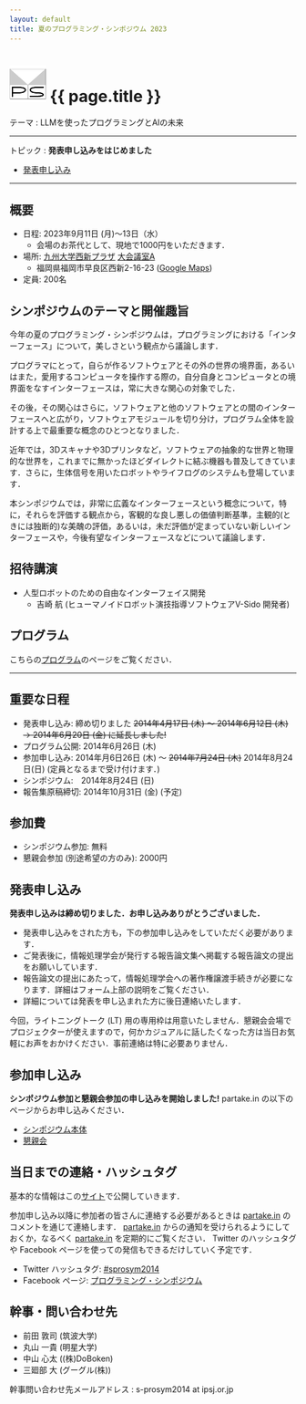 ```yaml
---
layout: default
title: 夏のプログラミング・シンポジウム 2023
---
```


# ![](images/prosym-64x64.png?raw=true) {{ page.title }}

テーマ
: LLMを使ったプログラミングとAIの未来

----

トピック
: **発表申し込みをはじめました**
* [発表申し込み]()

<!-- 
* [プログラム](http://prosym.github.io/sprosym2014/program.html)
* [シンポジウム本体参加申し込み](http://partake.in/events/b0e3c619-ef25-498e-af0a-f56f36418b09)
* [懇親会参加申し込み](http://partake.in/events/3081caf3-90dd-4054-b89f-d2ad96c8a7db)
コメントアウトしたい内容 -->
----

## 概要
<div itemscope itemtype="http://schema.org/Event">
<meta itemprop="name" content="夏のプログラミング・シンポジウム 2023">
<ul>
<li>日程: <span itemprop="startDate" content="2023-09-11">2023年9月11日 (月)〜13日（水）</span>
<ul>
<li>会場のお茶代として、現地で1000円をいただきます．
</li>
</ul>
</li>
<div itemprop="location" itemscope itemtype="http://schema.org/Place">
<meta itemprop="map" content="http://nishijinplaza.kyushu-u.ac.jp/access.html">
<span itemprop="geo" itemscope itemtype="http://data-vocabulary.org/Geo"><meta itemprop="latitude" content="35.631662"><meta itemprop="longitude" content="139.713409"></span>
<li>場所: <a href="http://nishijinplaza.kyushu-u.ac.jp/access.html"><span itemprop="name">九州大学西新プラザ</span></a> <a href="http://nishijinplaza.kyushu-u.ac.jp/about.html">大会議室A</a>
<ul>
<div itemprop="address" itemscope itemtype="http://schema.org/PostalAddress">
<li><meta itemprop="postalCode" content="8140002"><meta itemprop="addressCountry" content="日本"><span itemprop="addressRegion">福岡県</span><span itemprop="addressLocality">福岡市</span><span itemprop="streetAddress">早良区西新2-16-23</span> (<a href="https://www.google.co.jp/maps/place/%E4%B9%9D%E5%B7%9E%E5%A4%A7%E5%AD%A6+%E8%A5%BF%E6%96%B0%E3%83%97%E3%83%A9%E3%82%B6/@33.5879971,130.3580017,17z/data=!3m1!4b1!4m6!3m5!1s0x354193b1c2e5c873:0xfafd600ae3240e03!8m2!3d33.5879927!4d130.3605766!16s%2Fg%2F1xtd_bp0?hl=ja&entry=ttu">Google Maps</a>)</li>
<!-- PostalAddress --></div>
</ul>
</li>
<!-- Place --></div>
<li>定員: 200名</li>
</ul>
<!-- Event --></div>

## シンポジウムのテーマと開催趣旨

今年の夏のプログラミング・シンポジウムは，プログラミングにおける「インターフェース」について，美しさという観点から議論します．

プログラマにとって，自らが作るソフトウェアとその外の世界の境界面，あるいはまた，愛用するコンピュータを操作する際の，自分自身とコンピュータとの境界面をなすインターフェースは，常に大きな関心の対象でした．

その後，その関心はさらに，ソフトウェアと他のソフトウェアとの間のインターフェースへと広がり，ソフトウェアモジュールを切り分け，プログラム全体を設計する上で最重要な概念のひとつとなりました．

近年では，3Dスキャナや3Dプリンタなど，ソフトウェアの抽象的な世界と物理的な世界を，これまでに無かったほどダイレクトに結ぶ機器も普及してきています．さらに，生体信号を用いたロボットやライフログのシステムも登場しています．

本シンポジウムでは，非常に広義なインターフェースという概念について，特に，それらを評価する観点から，客観的な良し悪しの価値判断基準，主観的(ときには独断的)な美醜の評価，あるいは，未だ評価が定まっていない新しいインターフェースや，今後有望なインターフェースなどについて議論します．

## 招待講演

* 人型ロボットのための自由なインターフェイス開発
    * 吉崎 航 (ヒューマノイドロボット演技指導ソフトウェアV-Sido 開発者)

## プログラム

こちらの[プログラム](http://prosym.github.io/sprosym2014/program.html)のページをご覧ください．

----

## 重要な日程

* 発表申し込み: 締め切りました <strike>2014年4月17日 (木) 〜 2014年6月12日 (木) → 2014年6月20日 (金) に延長しました!</strike>
* プログラム公開: 2014年6月26日 (木)
* 参加申し込み: 2014年月6日26日 (木) 〜 <strike>2014年7月24日 (木)</strike>  2014年8月24日(日) (定員となるまで受け付けます．)
* シンポジウム:　2014年8月24日 (日)
* 報告集原稿締切: 2014年10月31日 (金) (予定)

## 参加費

* シンポジウム参加: 無料
* 懇親会参加 (別途希望の方のみ): 2000円

## 発表申し込み

**発表申し込みは締め切りました．お申し込みありがとうございました．**

* 発表申し込みをされた方も，下の参加申し込みをしていただく必要があります．
* ご発表後に，情報処理学会が発行する報告論文集へ掲載する報告論文の提出をお願いしています．
* 報告論文の提出にあたって，情報処理学会への著作権譲渡手続きが必要になります．詳細はフォーム上部の説明をご覧ください．
* 詳細については発表を申し込まれた方に後日連絡いたします．

今回，ライトニングトーク (LT) 用の専用枠は用意いたしません．懇親会会場でプロジェクターが使えますので，何かカジュアルに話したくなった方は当日お気軽にお声をおかけください．事前連絡は特に必要ありません．

## 参加申し込み

**シンポジウム参加と懇親会参加の申し込みを開始しました!** partake.in の以下のページからお申し込みください．

* [シンポジウム本体](http://partake.in/events/b0e3c619-ef25-498e-af0a-f56f36418b09)
* [懇親会](http://partake.in/events/3081caf3-90dd-4054-b89f-d2ad96c8a7db)

## 当日までの連絡・ハッシュタグ

基本的な情報はこの[サイト](http://prosym.github.io/sprosym2014/)で公開していきます．

参加申し込み以降に参加者の皆さんに連絡する必要があるときは [partake.in](http://partake.in) のコメントを通じて連絡します． [partake.in](http://partake.in) からの通知を受けられるようにしておくか，なるべく [partake.in](http://partake.in) を定期的にご覧ください． Twitter のハッシュタグや Facebook ページを使っての発信もできるだけしていく予定です．

* Twitter ハッシュタグ: [#sprosym2014](https://twitter.com/search?q=%23sprosym2014)
* Facebook ページ: [プログラミング・シンポジウム](https://www.facebook.com/ipsjprosym)

## 幹事・問い合わせ先

* 前田 敦司 (筑波大学)
* 丸山 一貴 (明星大学)
* 中山 心太 ((株)DoBoken)
* 三廻部 大 (グーグル(株))

幹事問い合わせ先メールアドレス
: s-prosym2014 at ipsj.or.jp
